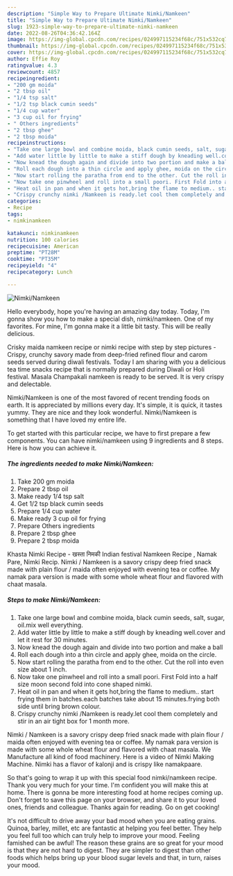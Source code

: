 ```yaml
---
description: "Simple Way to Prepare Ultimate Nimki/Namkeen"
title: "Simple Way to Prepare Ultimate Nimki/Namkeen"
slug: 1923-simple-way-to-prepare-ultimate-nimki-namkeen
date: 2022-08-26T04:36:42.164Z
image: https://img-global.cpcdn.com/recipes/024997115234f68c/751x532cq70/nimkinamkeen-recipe-main-photo.jpg
thumbnail: https://img-global.cpcdn.com/recipes/024997115234f68c/751x532cq70/nimkinamkeen-recipe-main-photo.jpg
cover: https://img-global.cpcdn.com/recipes/024997115234f68c/751x532cq70/nimkinamkeen-recipe-main-photo.jpg
author: Effie Roy
ratingvalue: 4.3
reviewcount: 4857
recipeingredient:
- "200 gm moida"
- "2 tbsp oil"
- "1/4 tsp salt"
- "1/2 tsp black cumin seeds"
- "1/4 cup water"
- "3 cup oil for frying"
- " Others ingredients"
- "2 tbsp ghee"
- "2 tbsp moida"
recipeinstructions:
- "Take one large bowl and combine moida, black cumin seeds, salt, sugar, oil.mix well everything."
- "Add water little by little to make a stiff dough by kneading well.cover and let it rest for 30 minutes."
- "Now knead the dough again and divide into two portion and make a ball"
- "Roll each dough into a thin circle and apply ghee, moida on the circle."
- "Now start rolling the paratha from end to the other. Cut the roll into even size about 1 inch."
- "Now take one pinwheel and roll into a small poori. First Fold into a half size moon second fold into cone shaped nimki."
- "Heat oil in pan and when it gets hot,bring the flame to medium.. start frying them in batches.each batches take about 15 minutes.frying both side until bring brown colour."
- "Crispy crunchy nimki /Namkeen is ready.let cool them completely and stir in an air tight box for 1 month more."
categories:
- Recipe
tags:
- nimkinamkeen

katakunci: nimkinamkeen 
nutrition: 100 calories
recipecuisine: American
preptime: "PT28M"
cooktime: "PT35M"
recipeyield: "4"
recipecategory: Lunch

---
```



![Nimki/Namkeen](https://img-global.cpcdn.com/recipes/024997115234f68c/751x532cq70/nimkinamkeen-recipe-main-photo.jpg)

Hello everybody, hope you're having an amazing day today. Today, I'm gonna show you how to make a special dish, nimki/namkeen. One of my favorites. For mine, I'm gonna make it a little bit tasty. This will be really delicious.

Crisky maida namkeen recipe or nimki recipe with step by step pictures - Crispy, crunchy savory made from deep-fried refined flour and carom seeds served during diwali festivals. Today I am sharing with you a delicious tea time snacks recipe that is normally prepared during Diwali or Holi festival. Masala Champakali namkeen is ready to be served. It is very crispy and delectable.

Nimki/Namkeen is one of the most favored of recent trending foods on earth. It is appreciated by millions every day. It's simple, it is quick, it tastes yummy. They are nice and they look wonderful. Nimki/Namkeen is something that I have loved my entire life.


To get started with this particular recipe, we have to first prepare a few components. You can have nimki/namkeen using 9 ingredients and 8 steps. Here is how you can achieve it.

<!--inarticleads1-->

##### The ingredients needed to make Nimki/Namkeen:

1. Take 200 gm moida
1. Prepare 2 tbsp oil
1. Make ready 1/4 tsp salt
1. Get 1/2 tsp black cumin seeds
1. Prepare 1/4 cup water
1. Make ready 3 cup oil for frying
1. Prepare  Others ingredients
1. Prepare 2 tbsp ghee
1. Prepare 2 tbsp moida


Khasta Nimki Recipe - खस्ता निमकी Indian festival Namkeen Recipe , Namak Pare, Nimki Recip. Nimki / Namkeen is a savory crispy deep fried snack made with plain flour / maida often enjoyed with evening tea or coffee. My namak para version is made with some whole wheat flour and flavored with chaat masala. 

<!--inarticleads2-->

##### Steps to make Nimki/Namkeen:

1. Take one large bowl and combine moida, black cumin seeds, salt, sugar, oil.mix well everything.
1. Add water little by little to make a stiff dough by kneading well.cover and let it rest for 30 minutes.
1. Now knead the dough again and divide into two portion and make a ball
1. Roll each dough into a thin circle and apply ghee, moida on the circle.
1. Now start rolling the paratha from end to the other. Cut the roll into even size about 1 inch.
1. Now take one pinwheel and roll into a small poori. First Fold into a half size moon second fold into cone shaped nimki.
1. Heat oil in pan and when it gets hot,bring the flame to medium.. start frying them in batches.each batches take about 15 minutes.frying both side until bring brown colour.
1. Crispy crunchy nimki /Namkeen is ready.let cool them completely and stir in an air tight box for 1 month more.


Nimki / Namkeen is a savory crispy deep fried snack made with plain flour / maida often enjoyed with evening tea or coffee. My namak para version is made with some whole wheat flour and flavored with chaat masala. We Manufacture all kind of food machinery. Here is a video of Nimki Making Machine. Nimki has a flavor of kalonji and is crispy like namakpaare. 

So that's going to wrap it up with this special food nimki/namkeen recipe. Thank you very much for your time. I'm confident you will make this at home. There is gonna be more interesting food at home recipes coming up. Don't forget to save this page on your browser, and share it to your loved ones, friends and colleague. Thanks again for reading. Go on get cooking!

It's not difficult to drive away your bad mood when you are eating grains. Quinoa, barley, millet, etc are fantastic at helping you feel better. They help you feel full too which can truly help to improve your mood. Feeling famished can be awful! The reason these grains are so great for your mood is that they are not hard to digest. They are simpler to digest than other foods which helps bring up your blood sugar levels and that, in turn, raises your mood.
